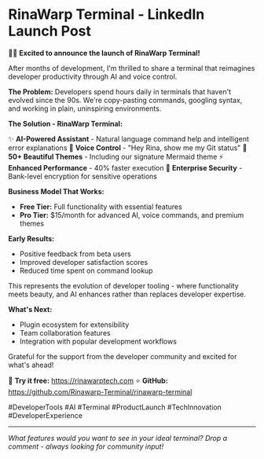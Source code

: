 # RinaWarp Terminal - LinkedIn Launch Post

🧜‍♀️ **Excited to announce the launch of RinaWarp Terminal!**

After months of development, I'm thrilled to share a terminal that reimagines developer productivity through AI and voice control.

**The Problem:** 
Developers spend hours daily in terminals that haven't evolved since the 90s. We're copy-pasting commands, googling syntax, and working in plain, uninspiring environments.

**The Solution - RinaWarp Terminal:**

✨ **AI-Powered Assistant** - Natural language command help and intelligent error explanations
🎤 **Voice Control** - "Hey Rina, show me my Git status" 
🎨 **50+ Beautiful Themes** - Including our signature Mermaid theme
⚡ **Enhanced Performance** - 40% faster execution
🔐 **Enterprise Security** - Bank-level encryption for sensitive operations

**Business Model That Works:**
- **Free Tier:** Full functionality with essential features
- **Pro Tier:** $15/month for advanced AI, voice commands, and premium themes

**Early Results:**
- Positive feedback from beta users
- Improved developer satisfaction scores
- Reduced time spent on command lookup

This represents the evolution of developer tooling - where functionality meets beauty, and AI enhances rather than replaces developer expertise.

**What's Next:**
- Plugin ecosystem for extensibility
- Team collaboration features
- Integration with popular development workflows

Grateful for the support from the developer community and excited for what's ahead!

🔗 **Try it free:** https://rinawarptech.com
⭐ **GitHub:** https://github.com/Rinawarp-Terminal/rinawarp-terminal

#DeveloperTools #AI #Terminal #ProductLaunch #TechInnovation #DeveloperExperience

---

*What features would you want to see in your ideal terminal? Drop a comment - always looking for community input!*

